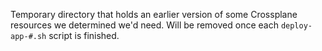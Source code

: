Temporary directory that holds an earlier version of some Crossplane resources we determined we'd need. Will be removed once each `deploy-app-#.sh` script is finished.
